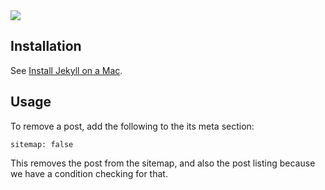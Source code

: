 <img style="margin: 0 auto;" src="https://github.com/explodinglabs/composed.blog/blob/main/docs/assets/logo.png?raw=true" />

## Installation

See [Install Jekyll on a Mac](https://composed.blog/install-jekyll-on-mac).

## Usage

To remove a post, add the following to the its meta section:
```
sitemap: false
```
This removes the post from the sitemap, and also the post listing because we
have a condition checking for that.
